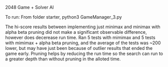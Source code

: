 2048 Game + Solver AI

To run: From folder starter, python3 GameManager_3.py

The hi-score results between implementing just minimax and minimax with alpha beta pruning did not make a significant observable difference, however does decerease run time. Ran 5 tests with mimimax and 5 tests with mimimax + alpha beta pruning, and the average of the tests was ~200 lower, but may have just been because of outlier results that ended the game early. Pruning helps by reducing the run time so the search can run to a greater depth than without pruning in the alloted time.

